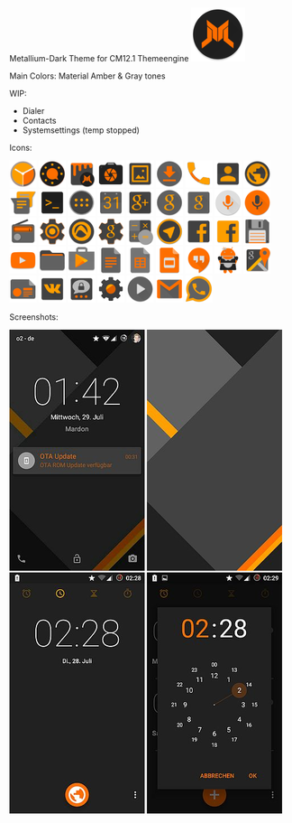 Metallium-Dark Theme for CM12.1 Themeengine
![AppIcon](https://raw.githubusercontent.com/MardonHH/Metallium-Dark/master/preview/ic_launcher.png)


Main Colors:
Material Amber & Gray tones

WIP:
- Dialer
- Contacts
- Systemsettings (temp stopped)

Icons:

![DeskClock](https://raw.githubusercontent.com/MardonHH/Metallium-Dark/master/preview/icons/clock.png)
![AudioFX](https://raw.githubusercontent.com/MardonHH/Metallium-Dark/master/preview/icons/audiofx.png)
![Themes](https://raw.githubusercontent.com/MardonHH/Metallium-Dark/master/preview/icons/themes.png)
![Camera](https://raw.githubusercontent.com/MardonHH/Metallium-Dark/master/preview/icons/cam.png)
![Gallery](https://raw.githubusercontent.com/MardonHH/Metallium-Dark/master/preview/icons/gallery.png)
![Downloads](https://raw.githubusercontent.com/MardonHH/Metallium-Dark/master/preview/icons/downloads.png)
![Dialer](https://raw.githubusercontent.com/MardonHH/Metallium-Dark/master/preview/icons/phone.png)
![Contacts](https://raw.githubusercontent.com/MardonHH/Metallium-Dark/master/preview/icons/contacts.png)
![Browser](https://raw.githubusercontent.com/MardonHH/Metallium-Dark/master/preview/icons/browser.png)
![SMS](https://raw.githubusercontent.com/MardonHH/Metallium-Dark/master/preview/icons/sms.png)
![Terminal](https://raw.githubusercontent.com/MardonHH/Metallium-Dark/master/preview/icons/terminal.png)
![Drawer](https://raw.githubusercontent.com/MardonHH/Metallium-Dark/master/preview/icons/drawer.png)
![Calendar](https://raw.githubusercontent.com/MardonHH/Metallium-Dark/master/preview/icons/calendar.png)
![G+](https://raw.githubusercontent.com/MardonHH/Metallium-Dark/master/preview/icons/g+.png)
![GHome](https://raw.githubusercontent.com/MardonHH/Metallium-Dark/master/preview/icons/google_home.png)
![GSearch](https://raw.githubusercontent.com/MardonHH/Metallium-Dark/master/preview/icons/google_search.png)
![GVSearch](https://raw.githubusercontent.com/MardonHH/Metallium-Dark/master/preview/icons/google_voicesearch.png)
![Soundrecorder](https://raw.githubusercontent.com/MardonHH/Metallium-Dark/master/preview/icons/soundrec.png)
![FM](https://raw.githubusercontent.com/MardonHH/Metallium-Dark/master/preview/icons/fm.png)
![Settings](https://raw.githubusercontent.com/MardonHH/Metallium-Dark/master/preview/icons/settings.png)
![Audials](https://raw.githubusercontent.com/MardonHH/Metallium-Dark/master/preview/icons/audials.png)
![GMSSettings](https://raw.githubusercontent.com/MardonHH/Metallium-Dark/master/preview/icons/gsettings.png)
![Calculator](https://raw.githubusercontent.com/MardonHH/Metallium-Dark/master/preview/icons/calculator.png)
![Telegram](https://raw.githubusercontent.com/MardonHH/Metallium-Dark/master/preview/icons/telegram.png)
![Facebook](https://raw.githubusercontent.com/MardonHH/Metallium-Dark/master/preview/icons/facebook.png)
![FacebookLite](https://raw.githubusercontent.com/MardonHH/Metallium-Dark/master/preview/icons/facebooklite.png)
![TotalCommander](https://raw.githubusercontent.com/MardonHH/Metallium-Dark/master/preview/icons/totalcommander.png)
![YouTube](https://raw.githubusercontent.com/MardonHH/Metallium-Dark/master/preview/icons/youtube.png)
![CM-Filemanager](https://raw.githubusercontent.com/MardonHH/Metallium-Dark/master/preview/icons/cmfilemanager.png)
![PlayStore](https://raw.githubusercontent.com/MardonHH/Metallium-Dark/master/preview/icons/playstore.png)
![GoogleDocs](https://raw.githubusercontent.com/MardonHH/Metallium-Dark/master/preview/icons/gdocs.png)
![GoogleSheets](https://raw.githubusercontent.com/MardonHH/Metallium-Dark/master/preview/icons/gsheets.png)
![GoogleSlides](https://raw.githubusercontent.com/MardonHH/Metallium-Dark/master/preview/icons/gslides.png)
![Hangouts](https://raw.githubusercontent.com/MardonHH/Metallium-Dark/master/preview/icons/hangouts.png)
![SD-Maid](https://raw.githubusercontent.com/MardonHH/Metallium-Dark/master/preview/icons/sdmaid.png)
![Google Maps](https://raw.githubusercontent.com/MardonHH/Metallium-Dark/master/preview/icons/maps.png)
![GoogleNewsstand](https://raw.githubusercontent.com/MardonHH/Metallium-Dark/master/preview/icons/google_newsstand.png)
![VK](https://raw.githubusercontent.com/MardonHH/Metallium-Dark/master/preview/icons/vk.png)
![Threema](https://raw.githubusercontent.com/MardonHH/Metallium-Dark/master/preview/icons/threema.png)
![KernelAdiutor](https://raw.githubusercontent.com/MardonHH/Metallium-Dark/master/preview/icons/kerneladiutor.png)
![MX-Player](https://raw.githubusercontent.com/MardonHH/Metallium-Dark/master/preview/icons/mxplayer.png)
![GMail](https://raw.githubusercontent.com/MardonHH/Metallium-Dark/master/preview/icons/gmail.png)
![WhatsApp](https://raw.githubusercontent.com/MardonHH/Metallium-Dark/master/preview/icons/whatsapp.png)


Screenshots:

![Lockscreen](https://raw.githubusercontent.com/MardonHH/Metallium-Dark/master/preview/lockscreen.jpg)
![Wallpaper](https://raw.githubusercontent.com/MardonHH/Metallium-Dark/master/preview/wallpaper.jpg)
![Clock](https://raw.githubusercontent.com/MardonHH/Metallium-Dark/master/preview/clock.jpg)
![Clock2](https://raw.githubusercontent.com/MardonHH/Metallium-Dark/master/preview/clock2.jpg)
